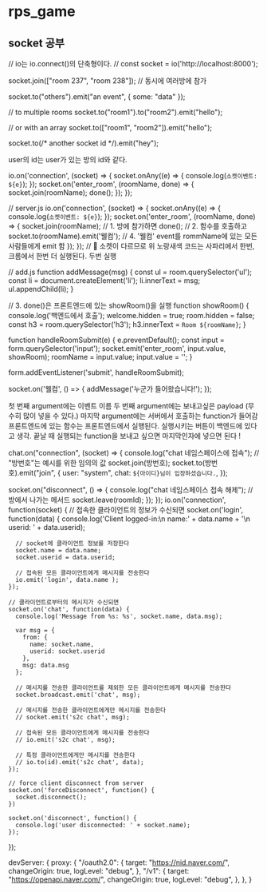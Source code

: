 # rps_game

## socket 공부

// io는 io.connect()의 단축형이다.
// const socket = io('http://localhost:8000');

socket.join(["room 237", "room 238"]); // 동시에 여러방에 참가

<!-- // others 라는방에 이벤트를 보낼 수 있다. -->
  socket.to("others").emit("an event", { some: "data" });

  // to multiple rooms
  socket.to("room1").to("room2").emit("hello");

  // or with an array
  socket.to(["room1", "room2"]).emit("hello");

  <!-- // 다른 socket의 ID를 안다면 프라이빗 메세지를 보낼 수 있다! -->
  socket.to(/* another socket id */).emit("hey");

user의 id는 user가 있는 방의 id와 같다.

<!-- 방에 참가 -->
io.on('connection', (socket) => {
  socket.onAny((e) => {
    console.log(`소켓이벤트: ${e}`);
  });
  socket.on('enter_room', (roomName, done) => {
    socket.join(roomName);
    done();
  });
});

<!-- 방에 누가 참가했는지 알려주기 -->
// server.js
io.on('connection', (socket) => {
  socket.onAny((e) => {
    console.log(`소켓이벤트: ${e}`);
  });
  socket.on('enter_room', (roomName, done) => {
    socket.join(roomName); // 1. 방에 참가하면
    done(); // 2. 함수를 호출하고
    socket.to(roomName).emit('웰컴'); // 4. '웰컴' event를 rommName에 있는 모든 사람들에게 emit 함
  });
});
// 📌 소켓이 다르므로 위 노랑새색 코드는 사파리에서 한번, 크롬에서 한번 더 실행된다. 두번 실행

// add.js
function addMessage(msg) {
  const ul = room.querySelector('ul');
  const li = document.createElement('li');
  li.innerText = msg;
  ul.appendChild(li);
}

// 3. done()은 프론트엔드에 있는 showRoom()을 실행
function showRoom() {
  console.log('백엔드에서 호출');
  welcome.hidden = true;
  room.hidden = false;
  const h3 = room.querySelector('h3');
  h3.innerText = `Room ${roomName}`;
}

function handleRoomSubmit(e) {
  e.preventDefault();
  const input = form.querySelector('input');
  socket.emit('enter_room', input.value, showRoom);
  roomName = input.value;
  input.value = '';
}

form.addEventListener('submit', handleRoomSubmit);

socket.on('웰컴', () => {
  addMessage('누군가 들어왔습니다!');
});

 <!-- socket.emit의 세번째 argument -->
첫 번째 argument에는 이벤트 이름
두 번째 argument에는 보내고싶은 payload (무수히 많이 넣을 수 있다.)
마지막 argument에는 서버에서 호출하는 function가 들어감
프론트엔드에 있는 함수는 프론트엔드에서 실행된다. 실행시키는 버튼이 백엔드에 있다고 생각.
끝날 때 실행되는 function을 보내고 싶으면 마지막인자에 넣으면 된다 !

<!-- 다른 클라이언트에게도 메시지를 보내려면 socket.broadcast.emit 또는 room.emit을 사용해야 합니다. -->

<!-- chat io객체가 연결되었을 때, chat에 대한 이벤트만 실행된다. -->
chat.on("connection", (socket) => {
  console.log("chat 네임스페이스에 접속");
  // "방번호"는 예시를 위한 임의의 값
  socket.join(방번호);
  socket.to(방번호).emit("join", {
    user: "system",
    chat: `${아이디}님이 입장하셨습니다.`,
  });

  socket.on("disconnect", () => {
    console.log("chat 네임스페이스 접속 해제");
    // 방에서 나가는 메서드
    socket.leave(roomId);
  });
});
io.on('connection', function(socket) {
    // 접속한 클라이언트의 정보가 수신되면
    socket.on('login', function(data) {
      console.log('Client logged-in:\n name:' + data.name + '\n userid: ' + data.userid);
  
      // socket에 클라이언트 정보를 저장한다
      socket.name = data.name;
      socket.userid = data.userid;
  
      // 접속된 모든 클라이언트에게 메시지를 전송한다
      io.emit('login', data.name );
    });
  
    // 클라이언트로부터의 메시지가 수신되면
    socket.on('chat', function(data) {
      console.log('Message from %s: %s', socket.name, data.msg);
  
      var msg = {
        from: {
          name: socket.name,
          userid: socket.userid
        },
        msg: data.msg
      };
  
      // 메시지를 전송한 클라이언트를 제외한 모든 클라이언트에게 메시지를 전송한다
      socket.broadcast.emit('chat', msg);
  
      // 메시지를 전송한 클라이언트에게만 메시지를 전송한다
      // socket.emit('s2c chat', msg);
  
      // 접속된 모든 클라이언트에게 메시지를 전송한다
      // io.emit('s2c chat', msg);
  
      // 특정 클라이언트에게만 메시지를 전송한다
      // io.to(id).emit('s2c chat', data);
    });

    // force client disconnect from server
    socket.on('forceDisconnect', function() {
      socket.disconnect();
    })
  
    socket.on('disconnect', function() {
      console.log('user disconnected: ' + socket.name);
    });
});

devServer: {
    proxy: {
      "/oauth2.0": {
        target: "https://nid.naver.com/",
        changeOrigin: true,
        logLevel: "debug",
      },
      "/v1": {
        target: "https://openapi.naver.com/",
        changeOrigin: true,
        logLevel: "debug",
      },
    },
  }


<!-- vue2 의 경우 script -->
<script>
import HeaderComp from './components/HeaderComp.vue';
import UserList from './components/UserList.vue';

export default {
  name: 'App',
  components: {
    HeaderComp,
    UserList,
  },
  data() {
    return {
      user: null,
      chatList: null,
    }
  },
  methods: {
    handleUser(user) {
      this.user = user;
    }
  },
}
</script>

<!-- userList.vue의 script -->
<!-- <script>
import io from 'socket.io-client';
export default {
  data() {
    return {
      socket: null,
      roomId: 'room123'
    }
  },
  methods: {
    joinRoom(roomId, otherUserId) {
      // 버튼 클릭 시 특정 방에 참가 요청을 보냄
      this.socket.emit('joinRoom', {roomId, otherUserId});
    }
  },
  props: {
    user: {
      type: Object,
      required: true
    }
  }
}
</script> -->